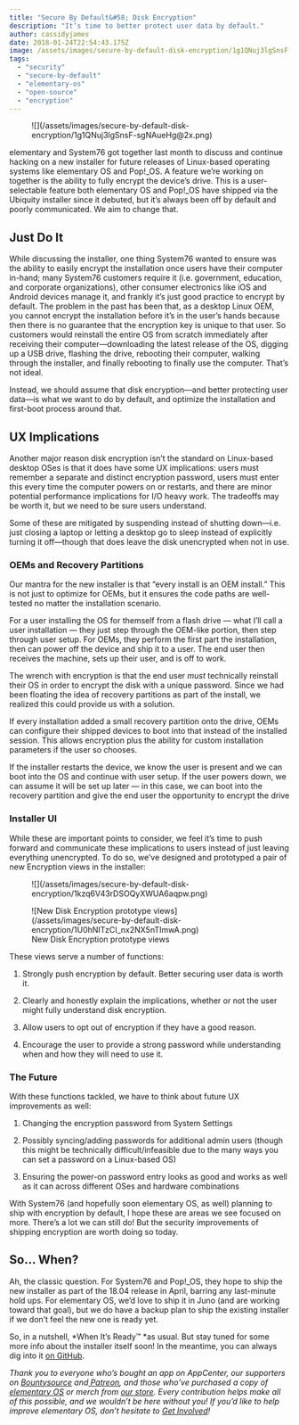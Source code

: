 ```yaml
---
title: "Secure By Default&#58; Disk Encryption"
description: "It’s time to better protect user data by default."
author: cassidyjames
date: 2018-01-24T22:54:43.175Z
image: /assets/images/secure-by-default-disk-encryption/1g1QNuj3lgSnsF-sgNAueHg@2x.png
tags:
  - "security"
  - "secure-by-default"
  - "elementary-os"
  - "open-source"
  - "encryption"
---
```


<figure markdown="1">
![](/assets/images/secure-by-default-disk-encryption/1g1QNuj3lgSnsF-sgNAueHg@2x.png)
</figure>

elementary and System76 got together last month to discuss and continue hacking on a new installer for future releases of Linux-based operating systems like elementary OS and Pop!_OS. A feature we’re working on together is the ability to fully encrypt the device’s drive. This is a user-selectable feature both elementary OS and Pop!_OS have shipped via the Ubiquity installer since it debuted, but it’s always been off by default and poorly communicated. We aim to change that.

## Just Do It

While discussing the installer, one thing System76 wanted to ensure was the ability to easily encrypt the installation once users have their computer in-hand; many System76 customers require it (i.e. government, education, and corporate organizations), other consumer electronics like iOS and Android devices manage it, and frankly it’s just good practice to encrypt by default. The problem in the past has been that, as a desktop Linux OEM, you cannot encrypt the installation before it’s in the user’s hands because then there is no guarantee that the encryption key is unique to that user. So customers would reinstall the entire OS from scratch immediately after receiving their computer—downloading the latest release of the OS, digging up a USB drive, flashing the drive, rebooting their computer, walking through the installer, and finally rebooting to finally use the computer. That’s not ideal.

Instead, we should assume that disk encryption—and better protecting user data—is what we want to do by default, and optimize the installation and first-boot process around that.

## UX Implications

Another major reason disk encryption isn’t the standard on Linux-based desktop OSes is that it does have some UX implications: users must remember a separate and distinct encryption password, users must enter this every time the computer powers on or restarts, and there are minor potential performance implications for I/O heavy work. The tradeoffs may be worth it, but we need to be sure users understand.

Some of these are mitigated by suspending instead of shutting down—i.e. just closing a laptop or letting a desktop go to sleep instead of explicitly turning it off—though that does leave the disk unencrypted when not in use.

### OEMs and Recovery Partitions

Our mantra for the new installer is that “every install is an OEM install.” This is not just to optimize for OEMs, but it ensures the code paths are well-tested no matter the installation scenario.

For a user installing the OS for themself from a flash drive — what I’ll call a user installation — they just step through the OEM-like portion, then step through user setup. For OEMs, they perform the first part the installation, then can power off the device and ship it to a user. The end user then receives the machine, sets up their user, and is off to work.

The wrench with encryption is that the end user *must* technically reinstall their OS in order to encrypt the disk with a unique password. Since we had been floating the idea of recovery partitions as part of the install, we realized this could provide us with a solution.

If every installation added a small recovery partition onto the drive, OEMs can configure their shipped devices to boot into that instead of the installed session. This allows encryption plus the ability for custom installation parameters if the user so chooses.

If the installer restarts the device, we know the user is present and we can boot into the OS and continue with user setup. If the user powers down, we can assume it will be set up later — in this case, we can boot into the recovery partition and give the end user the opportunity to encrypt the drive

### Installer UI

While these are important points to consider, we feel it’s time to push forward and communicate these implications to users instead of just leaving everything unencrypted. To do so, we’ve designed and prototyped a pair of new Encryption views in the installer:

<figure markdown="1">
![](/assets/images/secure-by-default-disk-encryption/1kzq6V43rDSOQyXWUA6aqpw.png)
</figure>

<figure markdown="1">
![New Disk Encryption prototype views](/assets/images/secure-by-default-disk-encryption/1U0hNITzCI_nx2NX5nTImwA.png)
<figcaption markdown="1">
New Disk Encryption prototype views
</figcaption>
</figure>

These views serve a number of functions:

1. Strongly push encryption by default. Better securing user data is worth it.

1. Clearly and honestly explain the implications, whether or not the user might fully understand disk encryption.

1. Allow users to opt out of encryption if they have a good reason.

1. Encourage the user to provide a strong password while understanding when and how they will need to use it.

### The Future

With these functions tackled, we have to think about future UX improvements as well:

1. Changing the encryption password from System Settings

1. Possibly syncing/adding passwords for additional admin users (though this might be technically difficult/infeasible due to the many ways you can set a password on a Linux-based OS)

1. Ensuring the power-on password entry looks as good and works as well as it can across different OSes and hardware combinations

With System76 (and hopefully soon elementary OS, as well) planning to ship with encryption by default, I hope these are areas we see focused on more. There’s a lot we can still do! But the security improvements of shipping encryption are worth doing so today.

## So… When?

Ah, the classic question. For System76 and Pop!_OS, they hope to ship the new installer as part of the 18.04 release in April, barring any last-minute hold ups. For elementary OS, we’d love to ship it in Juno (and are working toward that goal), but we do have a backup plan to ship the existing installer if we don’t feel the new one is ready yet.

So, in a nutshell, *When It’s Ready™ *as usual. But stay tuned for some more info about the installer itself soon! In the meantime, you can always dig into it [on GitHub](https://github.com/elementary/installer/wiki).

*Thank you to everyone who’s bought an app on AppCenter, our supporters on [Bountysource](https://salt.bountysource.com/teams/elementary) and[ Patreon](https://www.patreon.com/elementary), and those who’ve purchased a copy of [elementary OS](https://elementary.io/) or merch from [our store](https://elementary.io/store/). Every contribution helps make all of this possible, and we wouldn’t be here without you! If you’d like to help improve elementary OS, don’t hesitate to [Get Involved](https://elementary.io/get-involved)!*